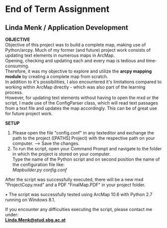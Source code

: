 # End of Term Assignment  
## Linda Menk / Application Development    
  
**OBJECTIVE**  
Objective of this project was to build a complete map, making use of Python/arcpy. 
Much of my former (and future) project work consists of updating text elements in numerous maps in ArcMap.  
Opening, checking and updating each and every map is tedious and time-consuming.  
Therefore, it was my objective to explore and utilize the **arcpy mapping module** by creating a complete map from scratch.  
In addition to it's possibilities, I also encountered it's limitations compared to working within ArcMap directly - which was also part of the learning process.  
However, for updating text elements without having to open the mxd or the script, I made use of the ConfigParser class, which will read text passages from a text file and updates the map accordingly. This can be of great use for future project work.  

**SETUP**
1. Please open the file "config.conf" in any texteditor and exchange the path to the project ([PATHS] Project) with the respective path on your computer. --> Save the changes.  
2. To run the script, open your Command Prompt and navigate to the folder in which the project is stored on your computer.  
Type the name of the Python script and on second position the name of the configuration file like:  
  *Mapbuilder.py config.conf*  
  
  After the script was successfully executed, there will be a new mxd "ProjectCopy.mxd" and a PDF "FinalMap.PDF" in your project folder. 

• The script was successfully tested using ArcMap 10.6 with Python 2.7 running on Windows 8.1.

If you encounter any difficulties executing the script, please contact me under:  
**Linda.Menk@stud.sbg.ac.at**
